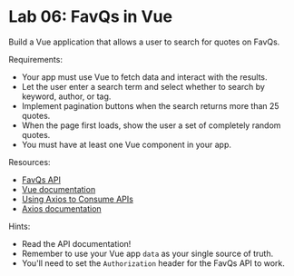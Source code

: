 # Lab 06: FavQs in Vue


Build a Vue application that allows a user to search for quotes on FavQs.

Requirements:
- Your app must use Vue to fetch data and interact with the results.
- Let the user enter a search term and select whether to search by keyword, author, or tag.
- Implement pagination buttons when the search returns more than 25 quotes.
- When the page first loads, show the user a set of completely random quotes.
- You must have at least one Vue component in your app.

Resources:
- [FavQs API](https://favqs.com/api)
- [Vue documentation](https://vuejs.org/v2/guide/)
- [Using Axios to Consume APIs](https://vuejs.org/v2/cookbook/using-axios-to-consume-apis.html)
- [Axios documentation](https://github.com/axios/axios)

Hints:
- Read the API documentation!
- Remember to use your Vue app `data` as your single source of truth.
- You'll need to set the `Authorization` header for the FavQs API to work.